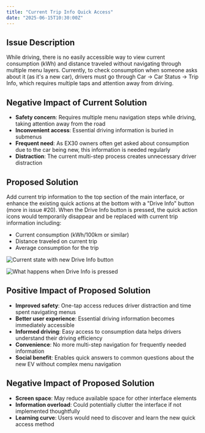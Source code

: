 ```yaml
---
title: "Current Trip Info Quick Access"
date: "2025-06-15T10:30:00Z"
---
```


## Issue Description

While driving, there is no easily accessible way to view current consumption (kWh) and distance traveled without navigating through multiple menu layers. Currently, to check consumption when someone asks about it (as it's a new car), drivers must go through Car → Car Status → Trip Info, which requires multiple taps and attention away from driving.

## Negative Impact of Current Solution

- **Safety concern**: Requires multiple menu navigation steps while driving, taking attention away from the road
- **Inconvenient access**: Essential driving information is buried in submenus
- **Frequent need**: As EX30 owners often get asked about consumption due to the car being new, this information is needed regularly
- **Distraction**: The current multi-step process creates unnecessary driver distraction

## Proposed Solution

Add current trip information to the top section of the main interface, or enhance the existing quick actions at the bottom with a "Drive Info" button (more in issue #20). When the Drive Info button is pressed, the quick action icons would temporarily disappear and be replaced with current trip information including:

- Current consumption (kWh/100km or similar)
- Distance traveled on current trip
- Average consumption for the trip

![Current state with new Drive Info button](/issues/17-1.jpeg)

![What happens when Drive Info is pressed](/issues/17-2.jpeg)

## Positive Impact of Proposed Solution

- **Improved safety**: One-tap access reduces driver distraction and time spent navigating menus
- **Better user experience**: Essential driving information becomes immediately accessible
- **Informed driving**: Easy access to consumption data helps drivers understand their driving efficiency
- **Convenience**: No more multi-step navigation for frequently needed information
- **Social benefit**: Enables quick answers to common questions about the new EV without complex menu navigation

## Negative Impact of Proposed Solution

- **Screen space**: May reduce available space for other interface elements
- **Information overload**: Could potentially clutter the interface if not implemented thoughtfully
- **Learning curve**: Users would need to discover and learn the new quick access method
